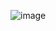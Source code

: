 ![image](https://github.com/Manoj-kumar-C/Learn-Aws-Harder-Way-Docs-/assets/90634510/968fbbc0-e322-4007-8ee7-19ad7b490c18)
